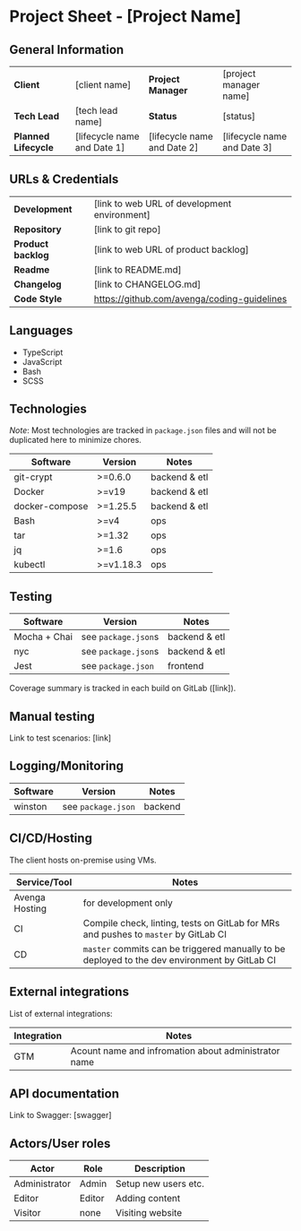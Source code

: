 # Project Sheet - [Project Name]

## General Information

|                       |                                                    |                              |                             |
| --------------------- | -------------------------------------------------- | ---------------------------- | --------------------------- |
| __Client__            | [client name]                                      | __Project Manager__          | [project manager name]      |
| __Tech Lead__         | [tech lead name]                                   | __Status__                   | [status]                    |
| __Planned Lifecycle__ | [lifecycle name and Date 1]                        | [lifecycle name and Date 2]  | [lifecycle name and Date 3] |

## URLs & Credentials

|                     |                                                                                        |
| ---------------     | -------------------------------------------------------------------------------------- |
| __Development__     | [link to web URL of development environment] |
| __Repository__      | [link to git repo] |
| __Product backlog__ | [link to web URL of product backlog] |
| __Readme__          | [link to README.md] |
| __Changelog__       | [link to CHANGELOG.md] |
| __Code Style__      | <https://github.com/avenga/coding-guidelines> |

## Languages

* TypeScript
* JavaScript
* Bash
* SCSS

## Technologies

_Note_: Most technologies are tracked in `package.json` files and will not be duplicated here to minimize chores.

| Software       | Version   | Notes         |
| -------------- | --------- | ------------- |
| git-crypt      | >=0.6.0   | backend & etl |
| Docker         | >=v19     | backend & etl |
| docker-compose | >=1.25.5  | backend & etl |
| Bash           | >=v4      | ops           |
| tar            | >=1.32    | ops           |
| jq             | >=1.6     | ops           |
| kubectl        | >=v1.18.3 | ops           |

## Testing

| Software     | Version             | Notes         |
| ------------ | ------------------- | ------------- |
| Mocha + Chai | see `package.json`s | backend & etl |
| nyc          | see `package.json`s | backend & etl |
| Jest         | see `package.json`  | frontend      |

Coverage summary is tracked in each build on GitLab ([link]).

## Manual testing

Link to test scenarios: [link]

## Logging/Monitoring

| Software | Version            | Notes   |
| -------- | ------------------ | ------- |
| winston  | see `package.json` | backend |

## CI/CD/Hosting

The client hosts on-premise using VMs.

| Service/Tool   | Notes                                                                                         |
| -------------- | --------------------------------------------------------------------------------------------- |
| Avenga Hosting | for development only                                                                          |
| CI             | Compile check, linting, tests on GitLab for MRs and pushes to `master` by GitLab CI           |
| CD             | `master` commits can be triggered manually to be deployed to the dev environment by GitLab CI |

## External integrations

List of external integrations:

| Integration    | Notes                                                                                         |
| -------------- | --------------------------------------------------------------------------------------------- |
| GTM            | Acount name and infromation about administrator name                                          |


## API documentation

Link to Swagger: [swagger]

## Actors/User roles

| Actor          | Role   | Description                           |
| -------------- | ------ | --------------------------------------|
| Administrator  | Admin  | Setup new users etc.                  |
| Editor         | Editor | Adding content                        |
| Visitor        | none   | Visiting website                      |

